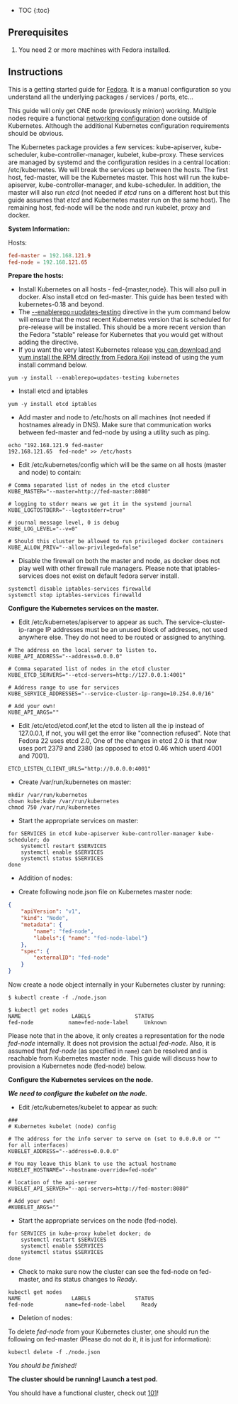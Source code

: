 ---
---

* TOC
{:toc}

## Prerequisites

1. You need 2 or more machines with Fedora installed.

## Instructions

This is a getting started guide for [Fedora](http://fedoraproject.org).  It is a manual configuration so you understand all the underlying packages / services / ports, etc...

This guide will only get ONE node (previously minion) working.  Multiple nodes require a functional [networking configuration](/{{page.version}}/docs/admin/networking)
done outside of Kubernetes.  Although the additional Kubernetes configuration requirements should be obvious.

The Kubernetes package provides a few services: kube-apiserver, kube-scheduler, kube-controller-manager, kubelet, kube-proxy.  These
services are managed by systemd and the configuration resides in a central location: /etc/kubernetes.  We will break the services up
between the hosts.  The first host, fed-master, will be the Kubernetes master.  This host will run the kube-apiserver, kube-controller-manager,
and kube-scheduler.  In addition, the master will also run _etcd_ (not needed if _etcd_ runs on a different host but this guide assumes
that _etcd_ and Kubernetes master run on the same host).  The remaining host, fed-node will be the node and run kubelet, proxy and docker.

**System Information:**

Hosts:

```conf
fed-master = 192.168.121.9
fed-node = 192.168.121.65
```

**Prepare the hosts:**

* Install Kubernetes on all hosts - fed-{master,node}.  This will also pull in docker. Also install etcd on fed-master. 
  This guide has been tested with kubernetes-0.18 and beyond.
* The [--enablerepo=updates-testing](https://fedoraproject.org/wiki/QA:Updates_Testing) directive in the yum 
  command below will ensure that the most recent Kubernetes version that is scheduled for pre-release will
  be installed. This should be a more recent version than the Fedora "stable" release for Kubernetes that you
  would get without adding the directive.
* If you want the very latest Kubernetes release [you can download and yum install the RPM directly from
  Fedora Koji](http://koji.fedoraproject.org/koji/packageinfo?packageID=19202) instead of using the yum
  install command below.

```shell
yum -y install --enablerepo=updates-testing kubernetes
```

* Install etcd and iptables

```shell
yum -y install etcd iptables
```

* Add master and node to /etc/hosts on all machines (not needed if hostnames already in DNS). Make sure that communication works between fed-master and fed-node by using a utility such as ping.

```shell
echo "192.168.121.9	fed-master
192.168.121.65	fed-node" >> /etc/hosts
```

* Edit /etc/kubernetes/config which will be the same on all hosts (master and node) to contain:

```shell
# Comma separated list of nodes in the etcd cluster
KUBE_MASTER="--master=http://fed-master:8080"

# logging to stderr means we get it in the systemd journal
KUBE_LOGTOSTDERR="--logtostderr=true"

# journal message level, 0 is debug
KUBE_LOG_LEVEL="--v=0"

# Should this cluster be allowed to run privileged docker containers
KUBE_ALLOW_PRIV="--allow-privileged=false"
```

* Disable the firewall on both the master and node, as docker does not play well with other firewall rule managers.  Please note that iptables-services does not exist on default fedora server install.

```shell
systemctl disable iptables-services firewalld
systemctl stop iptables-services firewalld
```

**Configure the Kubernetes services on the master.**

* Edit /etc/kubernetes/apiserver to appear as such.  The service-cluster-ip-range IP addresses must be an unused block of addresses, not used anywhere else. 
They do not need to be routed or assigned to anything.

```shell
# The address on the local server to listen to.
KUBE_API_ADDRESS="--address=0.0.0.0"

# Comma separated list of nodes in the etcd cluster
KUBE_ETCD_SERVERS="--etcd-servers=http://127.0.0.1:4001"

# Address range to use for services
KUBE_SERVICE_ADDRESSES="--service-cluster-ip-range=10.254.0.0/16"

# Add your own!
KUBE_API_ARGS=""
```

* Edit /etc/etcd/etcd.conf,let the etcd to listen all the ip instead of 127.0.0.1, if not, you will get the error like "connection refused". Note that Fedora 22 uses etcd 2.0, One of the changes in etcd 2.0 is that now uses port 2379 and 2380 (as opposed to etcd 0.46 which userd 4001 and 7001).

```shell
ETCD_LISTEN_CLIENT_URLS="http://0.0.0.0:4001"
```

* Create /var/run/kubernetes on master:

```shell
mkdir /var/run/kubernetes
chown kube:kube /var/run/kubernetes
chmod 750 /var/run/kubernetes
```

* Start the appropriate services on master:

```shell
for SERVICES in etcd kube-apiserver kube-controller-manager kube-scheduler; do
	systemctl restart $SERVICES
	systemctl enable $SERVICES
	systemctl status $SERVICES
done
```

* Addition of nodes:

* Create following node.json file on Kubernetes master node:

```json
{
    "apiVersion": "v1",
    "kind": "Node",
    "metadata": {
        "name": "fed-node",
        "labels":{ "name": "fed-node-label"}
    },
    "spec": {
        "externalID": "fed-node"
    }
}
```

Now create a node object internally in your Kubernetes cluster by running:

```shell
$ kubectl create -f ./node.json

$ kubectl get nodes
NAME                LABELS              STATUS
fed-node           name=fed-node-label     Unknown
```

Please note that in the above, it only creates a representation for the node
_fed-node_ internally. It does not provision the actual _fed-node_. Also, it
is assumed that _fed-node_ (as specified in `name`) can be resolved and is
reachable from Kubernetes master node. This guide will discuss how to provision
a Kubernetes node (fed-node) below.

**Configure the Kubernetes services on the node.**

***We need to configure the kubelet on the node.***

* Edit /etc/kubernetes/kubelet to appear as such:

```shell
###
# Kubernetes kubelet (node) config

# The address for the info server to serve on (set to 0.0.0.0 or "" for all interfaces)
KUBELET_ADDRESS="--address=0.0.0.0"

# You may leave this blank to use the actual hostname
KUBELET_HOSTNAME="--hostname-override=fed-node"

# location of the api-server
KUBELET_API_SERVER="--api-servers=http://fed-master:8080"

# Add your own!
#KUBELET_ARGS=""
```

* Start the appropriate services on the node (fed-node).

```shell
for SERVICES in kube-proxy kubelet docker; do 
    systemctl restart $SERVICES
    systemctl enable $SERVICES
    systemctl status $SERVICES 
done
```

* Check to make sure now the cluster can see the fed-node on fed-master, and its status changes to _Ready_.

```shell
kubectl get nodes
NAME                LABELS              STATUS
fed-node          name=fed-node-label     Ready
```

* Deletion of nodes:

To delete _fed-node_ from your Kubernetes cluster, one should run the following on fed-master (Please do not do it, it is just for information):

```shell
kubectl delete -f ./node.json
```

*You should be finished!*

**The cluster should be running! Launch a test pod.**

You should have a functional cluster, check out [101](/{{page.version}}/docs/user-guide/walkthrough/)!
